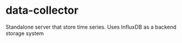 # data-collector
Standalone server that store time series. Uses InfluxDB as a backend storage system
